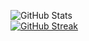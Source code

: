 ![GitHub Stats](https://github-readme-stats-git-masterrstaa-rickstaa.vercel.app/api?username=TanPham2412&theme=radical)
<br>
[![GitHub Streak](https://git-hub-streak-stats.vercel.app?user=TanPham2412&theme=dark&hide_border=true&border_radius=4.4)](https://git.io/streak-stats)



